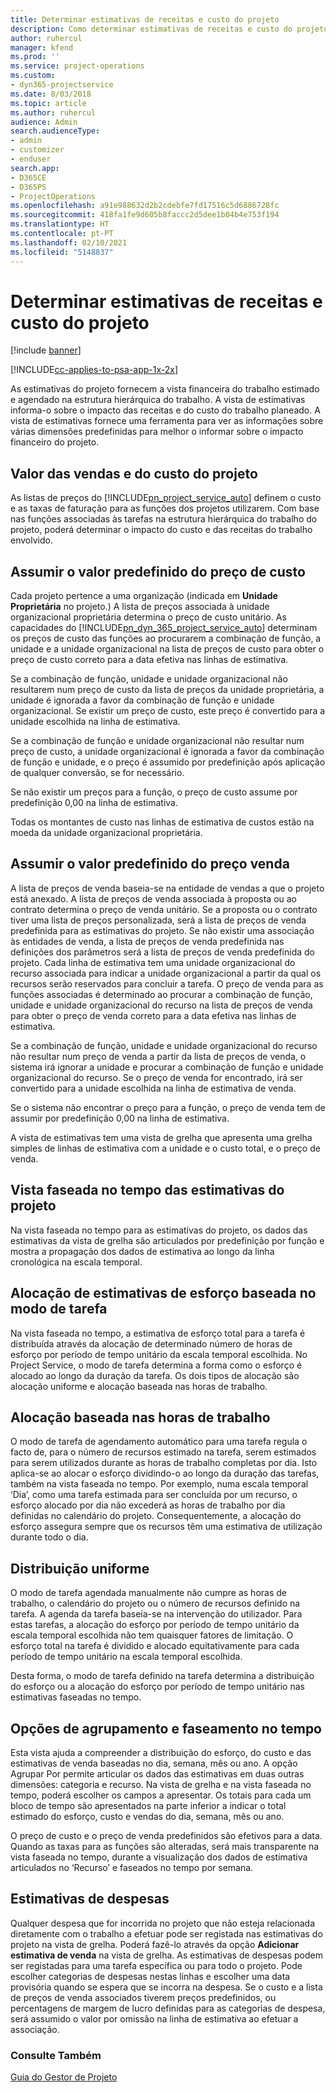 ```yaml
---
title: Determinar estimativas de receitas e custo do projeto
description: Como determinar estimativas de receitas e custo do projeto no Project Service
author: ruhercul
manager: kfend
ms.prod: ''
ms.service: project-operations
ms.custom:
- dyn365-projectservice
ms.date: 8/03/2018
ms.topic: article
ms.author: ruhercul
audience: Admin
search.audienceType:
- admin
- customizer
- enduser
search.app:
- D365CE
- D365PS
- ProjectOperations
ms.openlocfilehash: a91e988632d2b2cdebfe7fd17516c5d6886728fc
ms.sourcegitcommit: 418fa1fe9d605b8faccc2d5dee1b04b4e753f194
ms.translationtype: HT
ms.contentlocale: pt-PT
ms.lasthandoff: 02/10/2021
ms.locfileid: "5148837"
---
```

# <a name="determine-project-cost-and-revenue-estimates"></a>Determinar estimativas de receitas e custo do projeto 

[!include [banner](../includes/psa-now-project-operations.md)]

[!INCLUDE[cc-applies-to-psa-app-1x-2x](../includes/cc-applies-to-psa-app-1x-2x.md)]

As estimativas do projeto fornecem a vista financeira do trabalho estimado e agendado na estrutura hierárquica do trabalho. A vista de estimativas informa-o sobre o impacto das receitas e do custo do trabalho planeado. A vista de estimativas fornece uma ferramenta para ver as informações sobre várias dimensões predefinidas para melhor o informar sobre o impacto financeiro do projeto.  
  
## <a name="cost-and-sales-value-of-the-project"></a>Valor das vendas e do custo do projeto  
As listas de preços do [!INCLUDE[pn_project_service_auto](../includes/pn-project-service-auto.md)] definem o custo e as taxas de faturação para as funções dos projetos utilizarem. Com base nas funções associadas às tarefas na estrutura hierárquica do trabalho do projeto, poderá determinar o impacto do custo e das receitas do trabalho envolvido.  
  
## <a name="cost-price-defaulting"></a>Assumir o valor predefinido do preço de custo  
Cada projeto pertence a uma organização (indicada em **Unidade Proprietária** no projeto.) A lista de preços associada à unidade organizacional proprietária determina o preço de custo unitário. As capacidades do [!INCLUDE[pn_dyn_365_project_service_auto](../includes/pn-dyn-365-project-service-auto.md)] determinam os preços de custo das funções ao procurarem a combinação de função, a unidade e a unidade organizacional na lista de preços de custo para obter o preço de custo correto para a data efetiva nas linhas de estimativa.  
  
Se a combinação de função, unidade e unidade organizacional não resultarem num preço de custo da lista de preços da unidade proprietária, a unidade é ignorada a favor da combinação de função e unidade organizacional. Se existir um preço de custo, este preço é convertido para a unidade escolhida na linha de estimativa.  
  
Se a combinação de função e unidade organizacional não resultar num preço de custo, a unidade organizacional é ignorada a favor da combinação de função e unidade, e o preço é assumido por predefinição após aplicação de qualquer conversão, se for necessário.  
  
 Se não existir um preços para a função, o preço de custo assume por predefinição 0,00 na linha de estimativa.  
  
 Todas os montantes de custo nas linhas de estimativa de custos estão na moeda da unidade organizacional proprietária.  
  
## <a name="sales-price-defaulting"></a>Assumir o valor predefinido do preço venda  
A lista de preços de venda baseia-se na entidade de vendas a que o projeto está anexado. A lista de preços de venda associada à proposta ou ao contrato determina o preço de venda unitário. Se a proposta ou o contrato tiver uma lista de preços personalizada, será a lista de preços de venda predefinida para as estimativas do projeto. Se não existir uma associação às entidades de venda, a lista de preços de venda predefinida nas definições dos parâmetros será a lista de preços de venda predefinida do projeto. Cada linha de estimativa tem uma unidade organizacional do recurso associada para indicar a unidade organizacional a partir da qual os recursos serão reservados para concluir a tarefa. O preço de venda para as funções associadas é determinado ao procurar a combinação de função, unidade e unidade organizacional do recurso na lista de preços de venda para obter o preço de venda correto para a data efetiva nas linhas de estimativa.  
  
Se a combinação de função, unidade e unidade organizacional do recurso não resultar num preço de venda a partir da lista de preços de venda, o sistema irá ignorar a unidade e procurar a combinação de função e unidade organizacional do recurso. Se o preço de venda for encontrado, irá ser convertido para a unidade escolhida na linha de estimativa de venda.  
  
Se o sistema não encontrar o preço para a função, o preço de venda tem de assumir por predefinição 0,00 na linha de estimativa.  
  
A vista de estimativas tem uma vista de grelha que apresenta uma grelha simples de linhas de estimativa com a unidade e o custo total, e o preço de venda.  
  
## <a name="time-phased-view-of-project-estimates"></a>Vista faseada no tempo das estimativas do projeto  
Na vista faseada no tempo para as estimativas do projeto, os dados das estimativas da vista de grelha são articulados por predefinição por função e mostra a propagação dos dados de estimativa ao longo da linha cronológica na escala temporal.  
  
## <a name="effort-estimate-allocation-based-on-task-mode"></a>Alocação de estimativas de esforço baseada no modo de tarefa  
Na vista faseada no tempo, a estimativa de esforço total para a tarefa é distribuída através da alocação de determinado número de horas de esforço por período de tempo unitário da escala temporal escolhida. No Project Service, o modo de tarefa determina a forma como o esforço é alocado ao longo da duração da tarefa. Os dois tipos de alocação são alocação uniforme e alocação baseada nas horas de trabalho. 
  
## <a name="work-hours-based-allocation"></a>Alocação baseada nas horas de trabalho  
O modo de tarefa de agendamento automático para uma tarefa regula o facto de, para o número de recursos estimado na tarefa, serem estimados para serem utilizados durante as horas de trabalho completas por dia. Isto aplica-se ao alocar o esforço dividindo-o ao longo da duração das tarefas, também na vista faseada no tempo. Por exemplo, numa escala temporal ‘Dia’, como uma tarefa estimada para ser concluída por um recurso, o esforço alocado por dia não excederá as horas de trabalho por dia definidas no calendário do projeto. Consequentemente, a alocação do esforço assegura sempre que os recursos têm uma estimativa de utilização durante todo o dia.  
  
## <a name="even-distribution"></a>Distribuição uniforme  
O modo de tarefa agendada manualmente não cumpre as horas de trabalho, o calendário do projeto ou o número de recursos definido na tarefa. A agenda da tarefa baseia-se na intervenção do utilizador. Para estas tarefas, a alocação do esforço por período de tempo unitário da escala temporal escolhida não tem quaisquer fatores de limitação. O esforço total na tarefa é dividido e alocado equitativamente para cada período de tempo unitário na escala temporal escolhida.  
  
Desta forma, o modo de tarefa definido na tarefa determina a distribuição do esforço ou a alocação do esforço por período de tempo unitário nas estimativas faseadas no tempo.  
  
## <a name="grouping-and-time-phasing-options"></a>Opções de agrupamento e faseamento no tempo  
Esta vista ajuda a compreender a distribuição do esforço, do custo e das estimativas de venda baseadas no dia, semana, mês ou ano. A opção Agrupar Por permite articular os dados das estimativas em duas outras dimensões: categoria e recurso. Na vista de grelha e na vista faseada no tempo, poderá escolher os campos a apresentar. Os totais para cada um bloco de tempo são apresentados na parte inferior a indicar o total estimado do esforço, custo e vendas do dia, semana, mês ou ano.  
  
O preço de custo e o preço de venda predefinidos são efetivos para a data. Quando as taxas para as funções são alteradas, será mais transparente na vista faseada no tempo, durante a visualização dos dados de estimativa articulados no ‘Recurso’ e faseados no tempo por semana.  
  
## <a name="expense-estimates"></a>Estimativas de despesas  
Qualquer despesa que for incorrida no projeto que não esteja relacionada diretamente com o trabalho a efetuar pode ser registada nas estimativas do projeto na vista de grelha. Poderá fazê-lo através da opção **Adicionar estimativa de venda** na vista de grelha. As estimativas de despesas podem ser registadas para uma tarefa específica ou para todo o projeto. Pode escolher categorias de despesas nestas linhas e escolher uma data provisória quando se espera que se incorra na despesa. Se o custo e a lista de preços de venda associados tiverem preços predefinidos, ou percentagens de margem de lucro definidas para as categorias de despesa, será assumido o valor por omissão na linha de estimativa ao efetuar a associação.  
  
### <a name="see-also"></a>Consulte Também  
 [Guia do Gestor de Projeto](../psa/project-manager-guide.md)
